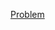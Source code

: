 [Problem](https://practice.geeksforgeeks.org/problems/rotate-a-linked-list/1/?company[]=Amazon&company[]=Amazon&problemType=functional&page=1&sortBy=submissions&query=company[]AmazonproblemTypefunctionalpage1sortBysubmissionscompany[]Amazon)
